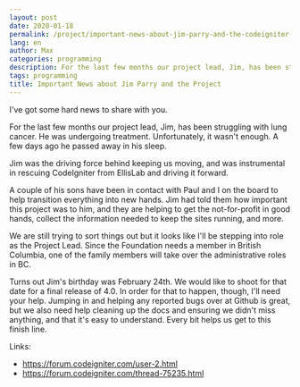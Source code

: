 ```yaml
---
layout: post
date: 2020-01-18
permalink: /project/important-news-about-jim-parry-and-the-codeigniter-project-en/
lang: en
author: Max
categories: programming
description: For the last few months our project lead, Jim, has been struggling with lung cancer. He was undergoing treatment. Unfortunately, it wasn't enough. A few days ago he passed away in his sleep.
tags: programming
title: Important News about Jim Parry and the Project
---
```


I've got some hard news to share with you.

For the last few months our project lead, Jim, has been struggling with lung cancer. He was undergoing treatment. Unfortunately, it wasn't enough. A few days ago he passed away in his sleep.

Jim was the driving force behind keeping us moving, and was instrumental in rescuing CodeIgniter from EllisLab and driving it forward.

A couple of his sons have been in contact with Paul and I on the board to help transition everything into new hands. Jim had told them how important this project was to him, and they are helping to get the not-for-profit in good hands, collect the information needed to keep the sites running, and more.

We are still trying to sort things out but it looks like I'll be stepping into role as the Project Lead. Since the Foundation needs a member in British Columbia, one of the family members will take over the administrative roles in BC.

Turns out Jim's birthday was February 24th. We would like to shoot for that date for a final release of 4.0. In order for that to happen, though, I'll need your help. Jumping in and helping any reported bugs over at Github is great, but we also need help cleaning up the docs and ensuring we didn't miss anything, and that it's easy to understand. Every bit helps us get to this finish line.


Links:

- https://forum.codeigniter.com/user-2.html
- https://forum.codeigniter.com/thread-75235.html
